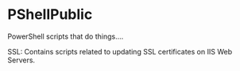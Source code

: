 # PShellPublic
PowerShell scripts that do things....


SSL: Contains scripts related to updating SSL certificates on IIS Web Servers.
